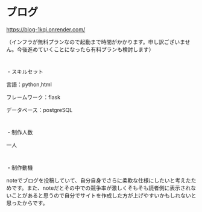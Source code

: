 # ブログ

https://blog-1kqi.onrender.com/

（インフラが無料プランなので起動まで時間がかかります。申し訳ございません。今後進めていくことになったら有料プランも検討します）

#

・スキルセット

言語：python,html

フレームワーク：flask

データベース：postgreSQL

#

・制作人数

一人

#

・制作動機

noteでブログを投稿していて、自分自身でさらに柔軟な仕様にしたいと考えたためです。また、noteだとその中での競争率が激しくそもそも読者側に表示されないことがあると思うので自分でサイトを作成した方が上げやすいかもしれないと思ったからです。
